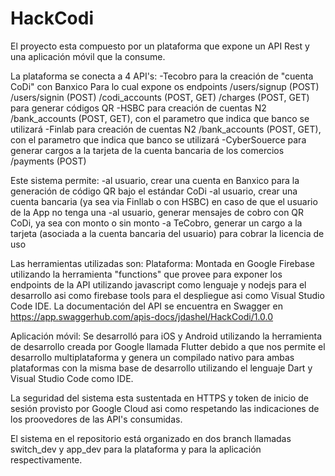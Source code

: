 # HackCodi

El proyecto esta compuesto por un plataforma que expone un API Rest y una aplicación móvil que la consume.

La plataforma se conecta a 4 API's:
-Tecobro para la creación de "cuenta CoDi" con Banxico
    Para lo cual expone os endpoints 
      /users/signup (POST)
      /users/signin (POST)
      /codi_accounts (POST, GET)
      /charges (POST, GET) para generar códigos QR
-HSBC para creación de cuentas N2
      /bank_accounts (POST, GET), con el parametro que indica que banco se utilizará
-Finlab para creación de cuentas N2
      /bank_accounts (POST, GET), con el parametro que indica que banco se utilizará
-CyberSouerce para generar cargos a la tarjeta de la cuenta bancaria de los comercios
      /payments (POST)

Este sistema permite:
-al usuario, crear una cuenta en Banxico para la generación de código QR bajo el estándar CoDi 
-al usuario, crear una cuenta bancaria (ya sea via Finllab o con HSBC) en caso de que el usuario de la App no tenga una
-al usuario, generar mensajes de cobro con QR CoDi, ya sea con monto o sin monto
-a TeCobro, generar un cargo a la tarjeta (asociada a la cuenta bancaria del usuario) para cobrar la licencia de uso

Las herramientas utilizadas son:
Plataforma: Montada en Google Firebase utilizando la herramienta "functions" que provee para exponer los endpoints de la API utilizando javascript como lenguaje y nodejs para el desarrollo asi como firebase tools para el despliegue asi como Visual Studio Code IDE. La documentación del API se encuentra en Swagger en https://app.swaggerhub.com/apis-docs/jdashel/HackCodi/1.0.0

Aplicación móvil: Se desarrolló para iOS y Android utilizando la herramienta de desarrollo creada por Google llamada Flutter debido a que nos permite el desarrollo multiplataforma y genera un compilado nativo para ambas plataformas con la misma base de desarrollo utilizando el lenguaje Dart y Visual Studio Code como IDE.

La seguridad del sistema esta sustentada en HTTPS y token de inicio de sesión provisto por Google Cloud asi como respetando las indicaciones de los proovedores de las API's consumidas.

El sistema en el repositorio está organizado en dos branch llamadas switch_dev y app_dev para la plataforma y para la aplicación respectivamente.

